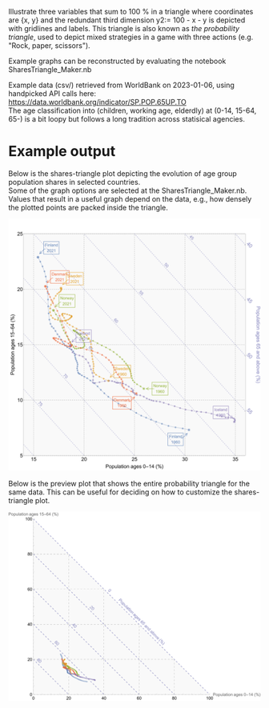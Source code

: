 Illustrate three variables that sum to 100 % in a triangle where coordinates are {x, y} and the redundant third dimension y2:= 100 - x - y is depicted with gridlines and labels. This triangle is also known as *the probability triangle*, used to depict mixed strategies in a game with three actions (e.g. "Rock, paper, scissors").

Example graphs can be reconstructed by evaluating the notebook SharesTriangle_Maker.nb

Example data (csv/) retrieved from WorldBank on 2023-01-06, using handpicked API calls here: 
https://data.worldbank.org/indicator/SP.POP.65UP.TO  
The age classification into (children, working age, elderdly) at (0-14, 15-64, 65-) is a bit loopy but follows a long tradition across statisical agencies.

# Example output

Below is the shares-triangle plot depicting the evolution of age group population shares in selected countries.  
Some of the graph options are selected at the SharesTriangle_Maker.nb. 
Values that result in a useful graph depend on the data, e.g., how densely the plotted points are packed inside the triangle. 

![Custom shares-triangle plot](https://github.com/tervio/shares-triangle/blob/main/graphs/test.svg?raw=true)

Below is the preview plot that shows the entire probability triangle for the same data. This can be useful for deciding on how to customize the shares-triangle plot.

<img align="center" src="https://github.com/tervio/shares-triangle/blob/main/graphs/test_full.svg?raw=true">
